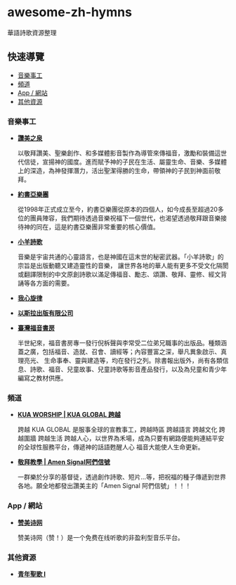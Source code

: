 # awesome-zh-hymns
華語詩歌資源整理

## 快速導覽

- [音樂事工](#音樂事工)
- [頻道](#頻道)
- [App / 網站](#app--網站)
- [其他資源](#其他資源)

### 音樂事工
- **[讚美之泉](https://www.sop.org/)**

  以敬拜讚美、聖樂創作、和多媒體影音製作為導管來傳福音，激勵和裝備這世代信徒，宣揚神的國度。進而賦予神的子民在生活、屬靈生命、音樂、多媒體上的深造，為神發揮潛力，活出聖潔得勝的生命，帶領神的子民到神面前敬拜。

- **[約書亞樂團](https://www.joshua.com.tw/web/)**

  從1998年正式成立至今，約書亞樂團從原本的四個人，如今成長至超過20多位的團員陣容，我們期待透過音樂祝福下一個世代，也渴望透過敬拜跟音樂接待神的同在，這是約書亞樂團非常重要的核心價值。

- **[小羊詩歌](https://www.lambmusic.org/)**

  音樂是宇宙共通的心靈語言，也是神國在這末世的秘密武器。「小羊詩歌」的宗旨是出版動聽又建造靈性的音樂， 讓世界各地的華人能有更多不受文化隔閡或翻譯限制的中文原創詩歌以滿足傳福音、勵志、頌讚、敬拜、靈修、經文背誦等各方面的需要。

- **[我心旋律](https://momh.org/)**

- **[以斯拉出版有限公司](http://www.ezra.com.tw/product_list.asp?sec_group=3)**

- **[臺灣福音書房](https://www.twgbr.org.tw/)**

  半世紀來，福音書房專一發行倪柝聲與李常受二位弟兄職事的出版品。種類涵蓋之廣，包括福音、造就、召會、讀經等；內容豐富之深，舉凡異象啟示、真理亮光、 生命事奉、靈與建造等，均在發行之列。除書報出版外，尚有各類信息、詩歌、福音、兒童故事、兒童詩歌等影音產品發行，以及為兒童和青少年編寫之教材供應。

### 頻道
- **[KUA WORSHIP | KUA GLOBAL 跨越](https://www.youtube.com/playlist?list=PLUyvC6_DAfJtIQceXgUQDaAQKnL3ClesB)**

  跨越 KUA GLOBAL 是服事全球的宣教事工，跨越時區 跨越語言 跨越文化 跨越圍牆 跨越生活 跨越人心，以世界為禾場，成為只要有網路便能夠連結平安的全球性服務平台，傳遞神的話語甦醒人心 福音大能使人生命更新。
  
- **[敬拜教學 | Amen Signal阿們信號](https://www.youtube.com/watch?v=uFmD3qA1eEI&list=PLvX0rKJQikU4-o47GUCr5gEffECM9RpJv)**

  一群樂於分享的基督徒，透過創作詩歌、短片...等，把祝福的種子傳遞到世界各地。願全地都發出讚美主的「Amen Signal 阿們信號」！！！

### App / 網站
- **[赞美诗网](https://www.zanmeishige.com/)**

  赞美诗网（赞！）是一个免费在线听歌的非盈利型音乐平台。


### 其他資源
- **[青年聖歌 I](http://www.christianstudy.com/youth_hymns_1.html)**

